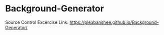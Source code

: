 # Background-Generator
Source Control Excercise
      Link: https://pleabanshee.github.io/Background-Generator/

